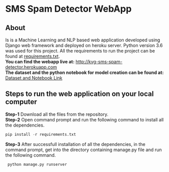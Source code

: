 # SMS Spam Detector WebApp
## About
Is is a Machine Learning and NLP based web application developed using Django web framework and deployed on heroku server. Python version 3.6 was used for this project. All the requirements to run the project can be found at [requirements.txt](https://github.com/venugopalkadamba/SMS-Spam-Detector-WebApp/blob/master/requirements.txt).
<br>
<b>You can find the webapp live at:</b> http://kvg-sms-spam-detector.herokuapp.com <br>
<b>The dataset and the python notebook for model creation can be found at:</b> [Dataset and Notebook Link](https://github.com/venugopalkadamba/Natural-Lanuage-Processing-Projects/tree/master/SMS%20Spam%20Detection)
## Steps to run the web application on your local computer
**Step-1** Download all the files from the repository.<br>
**Step-2** Open command prompt and run the following command to install all the dependencies.<br>
```python
pip install -r requirements.txt
``` 
**Step-3** After successfull installation of all the dependencies, in the command prompt, get into the directory containing manage.py file and run the following command.<br>
```python
 python manage.py runserver
```

